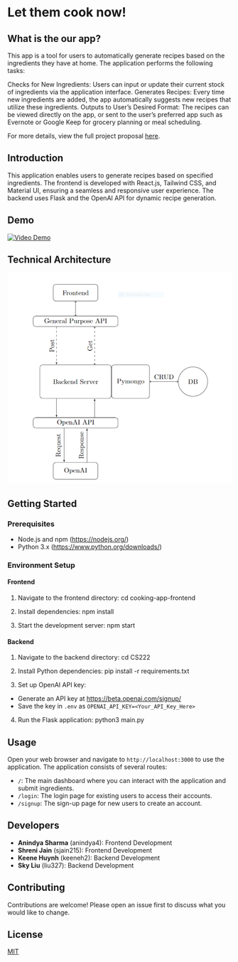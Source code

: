 # Let them cook now! 

## What is the our app? 

This app is a tool for users to automatically generate recipes based on the ingredients they have at home. The application performs the following tasks:

Checks for New Ingredients: Users can input or update their current stock of ingredients via the application interface.
Generates Recipes: Every time new ingredients are added, the app automatically suggests new recipes that utilize these ingredients.
Outputs to User’s Desired Format: The recipes can be viewed directly on the app, or sent to the user’s preferred app such as Evernote or Google Keep for grocery planning or meal scheduling.

For more details, view the full project proposal [here](https://docs.google.com/document/d/1pUqwvo_EB_mWArFaJ1a83Q5kxE086z-QvFdbJX_tKhI/edit?usp=sharing).


## Introduction
This application enables users to generate recipes based on specified ingredients. The frontend is developed with React.js, Tailwind CSS, and Material UI, ensuring a seamless and responsive user experience. The backend uses Flask and the OpenAI API for dynamic recipe generation.

## Demo 

[![Video Demo](https://i.vimeocdn.com/video/1880543124-99004a9214dd4e5207747e5b0588b7e17b4a4c4f723c20e371c20283e6c77e39-d_295x166)](https://vimeo.com/967466173?share=copy)

## Technical Architecture

![Technical Architecture](image.png)

## Getting Started

### Prerequisites
- Node.js and npm (https://nodejs.org/)
- Python 3.x (https://www.python.org/downloads/)

### Environment Setup

#### Frontend
1. Navigate to the frontend directory:
cd cooking-app-frontend

2. Install dependencies:
npm install

3. Start the development server:
npm start


#### Backend
1. Navigate to the backend directory:
cd CS222

2. Install Python dependencies:
pip install -r requirements.txt

3. Set up OpenAI API key:
- Generate an API key at https://beta.openai.com/signup/
- Save the key in `.env` as `OPENAI_API_KEY=<Your_API_Key_Here>`

4. Run the Flask application:
python3 main.py


## Usage
Open your web browser and navigate to `http://localhost:3000` to use the application. The application consists of several routes:
- `/`: The main dashboard where you can interact with the application and submit ingredients.
- `/login`: The login page for existing users to access their accounts.
- `/signup`: The sign-up page for new users to create an account.

## Developers
- **Anindya Sharma** (anindya4): Frontend Development 
- **Shreni Jain** (sjain215): Frontend Development
- **Keene Huynh** (keeneh2): Backend Development 
- **Sky Liu** (liu327): Backend Development

## Contributing
Contributions are welcome! Please open an issue first to discuss what you would like to change.

## License
[MIT](https://choosealicense.com/licenses/mit/)

